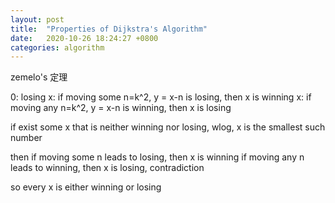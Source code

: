 ```yaml
---
layout: post
title:  "Properties of Dijkstra's Algorithm"
date:   2020-10-26 18:24:27 +0800
categories: algorithm
---
```


zemelo's 定理

0: losing 
x: if moving some n=k^2, y = x-n is losing, then x is winning
x: if moving any n=k^2, y = x-n is winning, then x is losing

if exist some x that is neither winning nor losing, wlog, x is the smallest such number

then if moving some n leads to losing, then x is winning
if moving any n leads to winning, then x is losing, contradiction


so every x is either winning or losing
